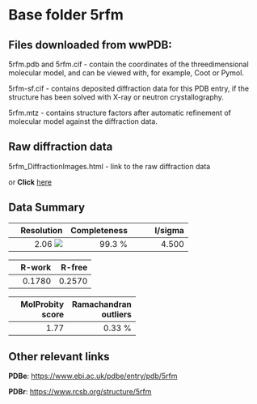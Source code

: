 # Base folder 5rfm

## Files downloaded from wwPDB:

5rfm.pdb and 5rfm.cif - contain the coordinates of the threedimensional molecular model, and can be viewed with, for example, Coot or Pymol.

5rfm-sf.cif - contains deposited diffraction data for this PDB entry, if the structure has been solved with X-ray or neutron crystallography.

5rfm.mtz - contains structure factors after automatic refinement of molecular model against the diffraction data.

## Raw diffraction data

5rfm_DiffractionImages.html - link to the raw diffraction data 

or **Click** [here](https://zenodo.org/record/3731480) 

## Data Summary
|   | Resolution | Completeness| I/sigma |
|---|-------------:|----------------:|--------------:|
|   |2.06 <img src="https://latex.codecogs.com/svg.latex?{\mbox{\normalfont\AA}}"/>|99.3  %|<img width=50/>4.500|

|   | **R-work**| **R-free**   
|---|-------------:|----------------:|           
||0.1780|0.2570|

|   |**MolProbity<br>score**| **Ramachandran<br>outliers** 
|---|-------------:|----------------:|
||1.77|0.33 %|

## Other relevant links 
**PDBe**:  https://www.ebi.ac.uk/pdbe/entry/pdb/5rfm
 
**PDBr**: https://www.rcsb.org/structure/5rfm 

